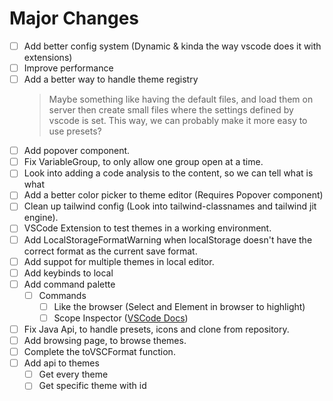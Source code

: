 # Major Changes
- [ ] Add better config system (Dynamic & kinda the way vscode does it with extensions)
- [ ] Improve performance
- [ ] Add a better way to handle theme registry
    > Maybe something like having the default files, and load them on server
    > then create small files where the settings defined by vscode is set.
    > This way, we can probably make it more easy to use presets?
- [ ] Add popover component.
- [ ] Fix VariableGroup, to only allow one group open at a time.
- [ ] Look into adding a code analysis to the content, so we can tell what is what
- [ ] Add a better color picker to theme editor (Requires Popover component)
- [ ] Clean up tailwind config (Look into tailwind-classnames and tailwind jit engine).
- [ ] VSCode Extension to test themes in a working environment.
- [ ] Add LocalStorageFormatWarning when localStorage doesn't have the correct format as the current save format.
- [ ] Add suppot for multiple themes in local editor.
- [ ] Add keybinds to local
- [ ] Add command palette
  - [ ] Commands
    - [ ] Like the browser (Select and Element in browser to highlight)
    - [ ] Scope Inspector ([VSCode Docs](https://code.visualstudio.com/api/language-extensions/syntax-highlight-guide#scope-inspector))
- [ ] Fix Java Api, to handle presets, icons and clone from repository.
- [ ] Add browsing page, to browse themes.
- [ ] Complete the toVSCFormat function.
- [ ] Add api to themes
  - [ ] Get every theme 
  - [ ] Get specific theme with id
